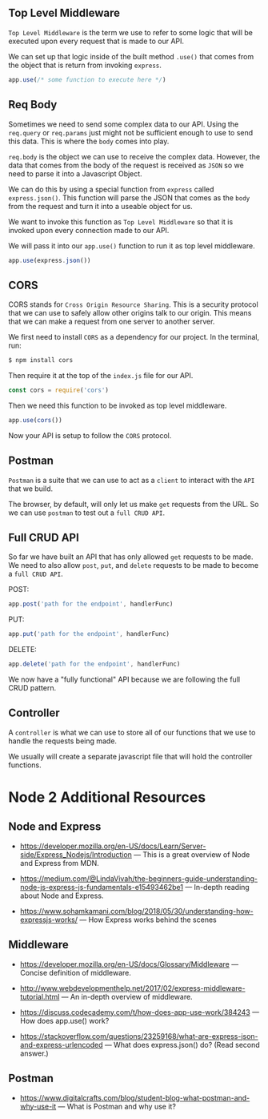 ## Top Level Middleware

`Top Level Middleware` is the term we use to refer to some logic that will be executed upon every request that is made to our API.

We can set up that logic inside of the built method `.use()` that comes from the object that is return from invoking `express`.

```javascript
app.use(/* some function to execute here */)
```

## Req Body

Sometimes we need to send some complex data to our API. Using the `req.query` or `req.params` just might not be sufficient enough to use to send this data. This is where the `body` comes into play.

`req.body` is the object we can use to receive the complex data. However, the data that comes from the body of the request is received as `JSON` so we need to parse it into a Javascript Object.

We can do this by using a special function from `express` called `express.json()`. This function will parse the JSON that comes as the `body` from the request and turn it into a useable object for us.

We want to invoke this function as `Top Level Middleware` so that it is invoked upon every connection made to our API.

We will pass it into our `app.use()` function to run it as top level middleware.

```javascript
app.use(express.json())
```

## CORS

CORS stands for `Cross Origin Resource Sharing`. This is a security protocol that we can use to safely allow other origins talk to our origin. This means that we can make a request from one server to another server.

We first need to install `CORS` as a dependency for our project. In the terminal, run:

```bash
$ npm install cors
```

Then require it at the top of the `index.js` file for our API.

```javascript
const cors = require('cors')
```

Then we need this function to be invoked as top level middleware.

```javascript
app.use(cors())
```

Now your API is setup to follow the `CORS` protocol.

## Postman

`Postman` is a suite that we can use to act as a `client` to interact with the `API` that we build.

The browser, by default, will only let us make `get` requests from the URL. So we can use `postman` to test out a `full CRUD API`.

## Full CRUD API

So far we have built an API that has only allowed `get` requests to be made. We need to also allow `post`, `put`, and `delete` requests to be made to become a `full CRUD API`.

POST:

```js
app.post('path for the endpoint', handlerFunc)
```

PUT:

```js
app.put('path for the endpoint', handlerFunc)
```

DELETE:

```js
app.delete('path for the endpoint', handlerFunc)
```

We now have a "fully functional" API because we are following the full CRUD pattern.

## Controller

A `controller` is what we can use to store all of our functions that we use to handle the requests being made.

We usually will create a separate javascript file that will hold the controller functions.

# Node 2 Additional Resources

## Node and Express

- https://developer.mozilla.org/en-US/docs/Learn/Server-side/Express_Nodejs/Introduction — This is a great overview of Node and Express from MDN.

- https://medium.com/@LindaVivah/the-beginners-guide-understanding-node-js-express-js-fundamentals-e15493462be1 — In-depth reading about Node and Express.

- https://www.sohamkamani.com/blog/2018/05/30/understanding-how-expressjs-works/ — How Express works behind the scenes

## Middleware

- https://developer.mozilla.org/en-US/docs/Glossary/Middleware — Concise definition of middleware.

- http://www.webdevelopmenthelp.net/2017/02/express-middleware-tutorial.html — An in-depth overview of middleware.

- https://discuss.codecademy.com/t/how-does-app-use-work/384243 — How does app.use() work?

- https://stackoverflow.com/questions/23259168/what-are-express-json-and-express-urlencoded — What does express.json() do? (Read second answer.)

## Postman

- https://www.digitalcrafts.com/blog/student-blog-what-postman-and-why-use-it — What is Postman and why use it?